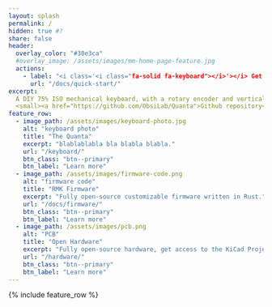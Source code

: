 ```yaml
---
layout: splash
permalink: /
hidden: true #?
share: false
header:
  overlay_color: "#30e3ca"
  #overlay_image: /assets/images/mm-home-page-feature.jpg
  actions:
    - label: "<i class='<i class="fa-solid fa-keyboard"></i>'></i> Get started"
      url: "/docs/quick-start/"
excerpt:
  A DIY 75% ISO mechanical keyboard, with a rotary encoder and vertical USB A port.<br>
  <small><a href="https://github.com/ObsiLab/Quanta">Github repository</a></small>
feature_row:
  - image_path: /assets/images/keyboard-photo.jpg
    alt: "keyboard photo"
    title: "The Quanta"
    excerpt: "blablablabla bla blabla blabla."
    url: "/keyboard/"
    btn_class: "btn--primary"
    btn_label: "Learn more"
  - image_path: /assets/images/firmware-code.png
    alt: "firmware code"
    title: "RMK Firmware"
    excerpt: "Fully open-source customizable firmware written in Rust."
    url: "/docs/firmware/"
    btn_class: "btn--primary"
    btn_label: "Learn more"
  - image_path: /assets/images/pcb.png
    alt: "PCB"
    title: "Open Hardware"
    excerpt: "Fully open-source hardware, get access to the KiCad Project PCB files."
    url: "/hardware/"
    btn_class: "btn--primary"
    btn_label: "Learn more"
---
```


{% include feature_row %}